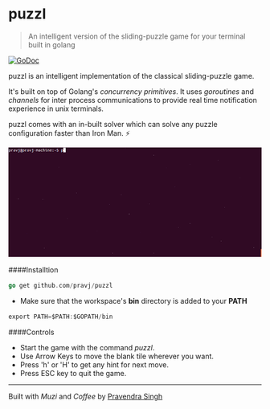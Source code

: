 puzzl
=====

> An intelligent version of the sliding-puzzle game for your terminal built in golang

[![GoDoc](https://godoc.org/github.com/pravj/puzzl?status.svg)](http://godoc.org/github.com/pravj/puzzl)

puzzl is an intelligent implementation of the classical sliding-puzzle game.

It's built on top of Golang's *concurrency primitives*. It uses *goroutines* and *channels* for inter process communications to provide real time notification experience in unix terminals.

puzzl comes with an in-built solver which can solve any puzzle configuration faster than Iron Man. :zap:

![puzzl](https://github.com/pravj/puzzl/blob/development/puzzl.gif?raw=true)

####Installtion
```go
go get github.com/pravj/puzzl
```
* Make sure that the workspace's **bin** directory is added to your **PATH**
```go
export PATH=$PATH:$GOPATH/bin
```

####Controls
* Start the game with the command *puzzl*.
* Use Arrow Keys to move the blank tile wherever you want.
* Press 'h' or 'H' to get any hint for next move.
* Press ESC key to quit the game.

---

Built with *Muzi* and *Coffee* by [Pravendra Singh](https://twitter.com/hackpravj)
